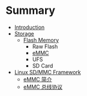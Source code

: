 # Summary

* [Introduction](README.md)
* [Storage](storage/overview.md)
   * [Flash Memory](storage/flash_memory/overview.md)
       * Raw Flash
       * [eMMC](storage/flash_memory/emmc/overview.md)
       * UFS
       * SD Card
* [Linux SD/MMC Framework](linux-sd-mmc-framework/introduction.md)
   * [eMMC 简介](linux-sd-mmc-framework/emmc_overview.md)
   * [eMMC 总线协议](linux-sd-mmc-framework/emmc_bus_protocol.md)

